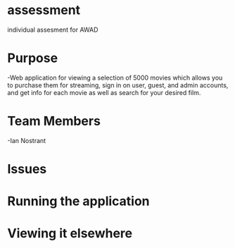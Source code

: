 # assessment
individual assesment for AWAD


# Purpose
-Web application for viewing a selection of 5000 movies which allows you to purchase them for streaming, sign in on user, guest, and admin accounts, and  get info for each movie as well as search for your desired film.

# Team Members
-Ian Nostrant

# Issues

# Running the application

# Viewing it elsewhere
